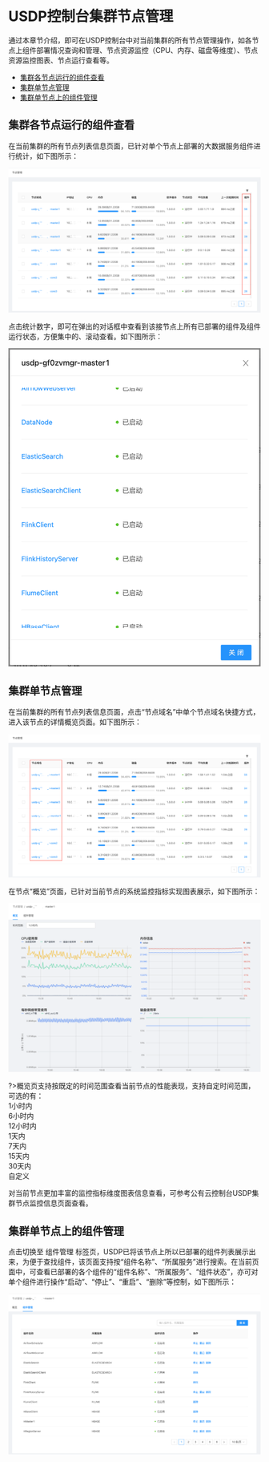 # USDP控制台集群节点管理

通过本章节介绍，即可在USDP控制台中对当前集群的所有节点管理操作，如各节点上组件部署情况查询和管理、节点资源监控（CPU、内存、磁盘等维度）、节点资源监控图表、节点运行查看等。

- [集群各节点运行的组件查看](/USDP/operate/node/usdp_node?id=集群各节点运行的组件查看)
- [集群单节点管理](/USDP/operate/node/usdp_node?id=集群单节点管理)
- [集群单节点上的组件管理](/USDP/operate/node/usdp_node?id=集群单节点上的组件管理)

## 集群各节点运行的组件查看

在当前集群的所有节点列表信息页面，已针对单个节点上部署的大数据服务组件进行统计，如下图所示：

![usdp_console_node_ component_count](../../images/operate/node/usdp_node/usdp_console_node_component_count.png)

点击统计数字，即可在弹出的对话框中查看到该接节点上所有已部署的组件及组件运行状态，方便集中的、滚动查看。如下图所示：

![usdp_console_node_ component_show](../../images/operate/node/usdp_node/usdp_console_node_component_show.png)

## 集群单节点管理

在当前集群的所有节点列表信息页面，点击“节点域名”中单个节点域名快捷方式，进入该节点的详情概览页面。如下图所示：

![usdp_console_node_single_entrance](../../images/operate/node/usdp_node/usdp_console_node_single_entrance.png)

在节点“概览”页面，已针对当前节点的系统监控指标实现图表展示，如下图所示：

![usdp_console_node_single_details](../../images/operate/node/usdp_node/usdp_console_node_single_details.png)

?>概览页支持按既定的时间范围查看当前节点的性能表现，支持自定时间范围，可选的有：</br>1小时内</br>6小时内</br>12小时内</br>1天内</br>7天内</br>15天内</br>30天内</br>自定义

对当前节点更加丰富的监控指标维度图表信息查看，可参考公有云控制台USDP集群节点监控信息页面查看。

## 集群单节点上的组件管理

点击切换至 <kbd>组件管理</kbd> 标签页，USDP已将该节点上所以已部署的组件列表展示出来，为便于查找组件，该页面支持按“组件名称”、“所属服务”进行搜索。在当前页面中，可查看已部署的各个组件的“组件名称”、“所属服务”、“组件状态”，亦可对单个组件进行操作“启动”、“停止”、“重启”、“删除”等控制，如下图所示：

![usdp_console_node_component_management](../../images/operate/node/usdp_node/usdp_console_node_component_management.png)



